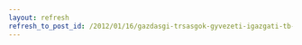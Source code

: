 ```yaml
---
layout: refresh
refresh_to_post_id: /2012/01/16/gazdasgi-trsasgok-gyvezeti-igazgati-tb-jogllsa-2012-ben
---
```

